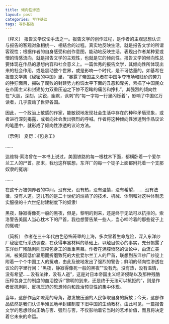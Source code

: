```yaml
---
title: 倾向性渗透
layout: post
categories: 写作基础
tags: 写作基础
---
```


〔释义〕 报告文学议论手法之一。报告文学的创作过程，是作者的主观思想认识与报告的客观对象相统一、相结合的过程。真实地反映生活，就是报告文学的所谓客观性；根据作者的自身感受和创作意图，能动地反映生活，表现出作者某种爱或憎的情感流向，就是报告文学的主观性，也就是它的倾向性。报告文学的倾向性总要体现在作品的思想内容和社会意义上。一篇优秀的报告文学，其倾向性所体现出来的社会作用，或是震动整个世界，或是影响一个时代，是不可估量的。如基希在报告文学集《秘密的中国》里，“暴露了帝国主义者在中国争夺市场和贱价的劳力的狰狞面目，揭破了腐败的封建势力粉饰太平下面的丑恶和卑劣，素描了中国民众在帝国主义和封建势力双重压迫之下惨不忍睹的痛苦和挣扎”。其强烈的倾向性在“大胆，深刻，尖锐，幽默，讽刺”的“每一字每一行里闪烁着”，影响了中国亿万读者，几乎震动了世界各国。

因此，一个政治上敏感的作家，能敏锐地发现社会生活中存在的种种矛盾现象，或者进行深刻揭露，或者向社会发出强烈的呼喊。作者将这种倾向性渗透到作品议论的笔墨中，就形成了倾向性渗透的议论方法。

〔示例〕 夏衍：《包身工》

……

达维特·索洛曾在一本书上说过，美国铁路的每一根枕木下面，都横卧着一个爱尔兰工人的尸首。那末，我也这样联想，东洋厂的每一个锭子上面都附托着一个支那奴隶的冤魂!

……

在这千万被饲养者的中间，没有光，没有热，没有温情，没有希望，……没有法律，没有人道。这儿有的是二十世纪的烂熟了的技术、机械、体制和对这种体制忠实服役的十六世纪封建制度下的奴隶!

黑夜，静寂得像死一般的黑夜，但是，黎明的到来，还是终于无法可以抗拒的。索洛警告美国人当心枕木下的尸首，我也想警告某一些人，当心呻吟着的那些锭子上的冤魂!

〔简析〕 作者在三十年代白色恐怖笼罩的上海，多次冒着生命危险，深入东洋纱厂秘密进行采访调查，在获得丰富材料的基础上，以触目惊心的事实，充分揭露了东洋纱厂残酷剥削压榨包身工的重重黑幕。作者在满腔愤怒的议论中，由流亡美洲，被美国低价雇用而折磨致死的大批爱尔兰工人的尸首，联想到东洋纱厂纱锭上附着一个个中国工人的冤魂，由此及彼地发出了强烈的警告；鲜明的倾向性渗透在议论的字里行间：“黑夜，静寂得像死一般的黑夜”“没有光，没有热，没有温情，没有希望……没有法律，没有人道”，这是对日本帝国主义经济侵略以及那种残酷压榨包身工的制度的血泪控诉!“黎明的到来，还是终于无法可以抗拒的”，则是作者反抗剥削、反抗压迫的思想倾向和政治预见性的集中体现。

当年，这部作品如嘹亮的号角，激发被压迫的人民争取自身的解放；今天，这部作品依然是我们认识半殖民地半封建制度下旧中国的生动教材。由此可见，一篇报告文学的思想倾向正确与否、强烈与否，不仅影响着它当时的艺术价值，而且将决定着它未来的命运。 